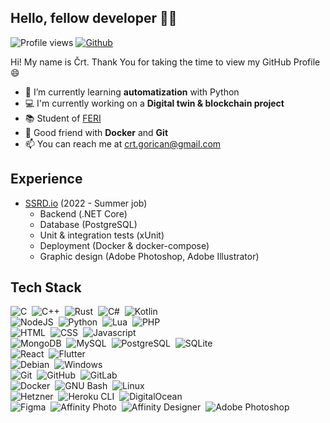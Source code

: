 ## Hello, fellow developer 👋🏼

![Profile views](https://visitor-badge.glitch.me/badge?page_id=cgorican)
[![Github](https://img.shields.io/github/followers/cgorican?label=follow&style=social)](https://github.com/cgorican)

Hi! My name is Črt. Thank You for taking the time to view my GitHub Profile 😄

- 🌱 I’m currently learning <b>automatization</b> with Python
- 💻 I'm currently working on a <b>Digital twin & blockchain project</b>
- 📚 Student of <a href="https://feri.um.si/">FERI</a>
- 🐳 Good friend with <b>Docker</b> and <b>Git</b>
- 📫 You can reach me at <a href="mailto:crt.gorican@gmail.com">crt.gorican@gmail.com</a>
<!--
- 🤔 I’m looking for help with <b>game hacking</b>
- 🔭 Would like to learn <b>hack games<b>
- ⚡ Fun fact: I like to learn ethical hacking in my free time
- 📚 Student of <a href="https://feri.um.si/">FERI</a>
-->

## Experience
- [SSRD.io](https://ssrd.io/) (2022 - Summer job)
  - Backend (.NET Core)
  - Database (PostgreSQL)
  - Unit & integration tests (xUnit)
  - Deployment (Docker & docker-compose)
  - Graphic design (Adobe Photoshop, Adobe Illustrator)

## Tech Stack

![C](https://img.shields.io/badge/-C-1A1A1A?style=flat&logo=C&logoColor=A3E1F0)&nbsp;
![C++](https://img.shields.io/badge/-C%2B%2B-1A1A1A?style=flat&logo=C%2B%2B&logoColor=5773C9)&nbsp;
![Rust](https://img.shields.io/badge/-Rust-1A1A1A?style=flat&logo=Rust)&nbsp;
![C#](https://img.shields.io/badge/-C%23-1A1A1A?style=flat&logo=C#)&nbsp;
![Kotlin](https://img.shields.io/badge/-Kotlin-1A1A1A?style=flat&logo=Kotlin)&nbsp;
<br/>
![NodeJS](https://img.shields.io/badge/-NodeJS-1A1A1A?style=flat&logo=Node.js)&nbsp;
![Python](https://img.shields.io/badge/-Python-1A1A1A?style=flat&logo=Python)&nbsp;
![Lua](https://img.shields.io/badge/-Lua-2C2D72?style=flat&logo=Lua)&nbsp;
![PHP](https://img.shields.io/badge/-PHP-1A1A1A?style=flat&logo=PHP)&nbsp;
<br/>
![HTML](https://img.shields.io/badge/-HTML5-1A1A1A?style=flat&logo=html5)&nbsp;
![CSS](https://img.shields.io/badge/-CSS3-1A1A1A?style=flat&logo=css3&logoColor=2862E9)&nbsp;
![Javascript](https://img.shields.io/badge/-Javascript-1A1A1A?style=flat&logo=javascript)&nbsp;
<br/>
![MongoDB](https://img.shields.io/badge/-MongoDB-1A1A1A?style=flat&logo=mongodb)&nbsp;
![MySQL](https://img.shields.io/badge/-MySQL-00758f?style=flat&logo=mysql&logoColor=white)&nbsp;
![PostgreSQL](https://img.shields.io/badge/-PostgreSQL-4169E1?style=flat&logo=postgresql&logoColor=white)&nbsp;
![SQLite](https://img.shields.io/badge/-SQLite-003B57?style=flat&logo=sqlite)&nbsp;
<br/>
![React](https://img.shields.io/badge/-React-1A1A1A?style=flat&logo=React&logoColor=61DAFB)&nbsp;
![Flutter](https://img.shields.io/badge/-Flutter-EBEBEB?style=flat&logo=Flutter&logoColor=02569B)&nbsp;
<br/>
![Debian](https://img.shields.io/badge/-Debian-A81D33?style=flat&logo=Debian)&nbsp;
![Windows](https://img.shields.io/badge/-Windows-1A1A1A?style=flat&logo=Windows)&nbsp;
<br/>
![Git](https://img.shields.io/badge/-Git-F05032?style=flat&logo=Git&logoColor=white)&nbsp;
![GitHub](https://img.shields.io/badge/-GitHub-1A1A1A?style=flat&logo=GitHub&logoColor=white)&nbsp;
![GitLab](https://img.shields.io/badge/-GitLab-1A1A1A?style=flat&logo=GitLab)&nbsp;
<br/>
![Docker](https://img.shields.io/badge/-Docker-2496ED?style=flat&logo=Docker&logoColor=white)&nbsp;
![GNU Bash](https://img.shields.io/badge/-GNU_Bash-1A1A1A?style=flat&logo=gnu-bash&logoColor=white)&nbsp;
![Linux](https://img.shields.io/badge/-Linux-FCC624?style=flat&logo=Linux&logoColor=black)&nbsp;
<br/>
![Hetzner](https://img.shields.io/badge/-Hetzner-D50C2D?style=flat&logo=Hetzner)&nbsp;
![Heroku CLI](https://img.shields.io/badge/-Heroku-430098?style=flat&logo=Heroku&logoColor=white)&nbsp;
![DigitalOcean](https://img.shields.io/badge/-DigitalOcean-0080FF?style=flat&logo=DigitalOcean&logoColor=white)&nbsp;
<br/>
![Figma](https://img.shields.io/badge/-Figma-1A1A1A?style=flat&logo=Figma)&nbsp;
![Affinity Photo](https://img.shields.io/badge/-Affinity_Photo-1A1A1A?style=flat&logo=affinity%20photo&logoColor=F189FF)&nbsp;
![Affinity Designer](https://img.shields.io/badge/-Affinity_Designer-1A1A1A?style=flat&logo=affinity%20designer&logoColor=52D0FB)&nbsp;
![Adobe Photoshop](https://img.shields.io/badge/-Adobe_Photoshop-001E38?style=flat&logo=adobe%20photoshop&logoColor=25A7FF)&nbsp;

<!--
Icon resources:
https://simpleicons.org/
https://img.icons8.com/
-->
